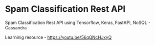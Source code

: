 # Spam Classification Rest API
Spam Classification Rest API using Tensorflow, Keras, FastAPI, NoSQL - Cassandra

Learninig resource - https://youtu.be/56qQNcHJxyQ

